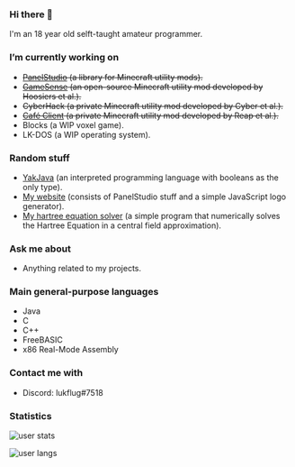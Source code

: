 ### Hi there 👋
I'm an 18 year old selft-taught amateur programmer.

### I’m currently working on
* ~~[PanelStudio](https://github.com/lukflug/PanelStudio) (a library for Minecraft utility mods).~~
* ~~[GameSense](https://github.com/IUDevman/gamesense-client) (an open-source Minecraft utility mod developed by Hoosiers et al.).~~
* ~~CyberHack (a private Minecraft utility mod developed by Cyber et al.).~~
* ~~[Café Client](https://github.com/CafeDevelopment) (a private Minecraft utility mod developed by Reap et al.).~~
* Blocks (a WIP voxel game).
* LK-DOS (a WIP operating system).

### Random stuff
* [YakJava](https://github.com/lukflug/yakjava) (an interpreted programming language with booleans as the only type).
* [My website](https://lukflug.github.io) (consists of PanelStudio stuff and a simple JavaScript logo generator).
* [My hartree equation solver](https://github.com/lukflug/hartree-solver) (a simple program that numerically solves the Hartree Equation in a central field approximation).

### Ask me about
* Anything related to my projects.

### Main general-purpose languages
* Java
* C
* C++
* FreeBASIC
* x86 Real-Mode Assembly

### Contact me with
* Discord: lukflug#7518

### Statistics
![user stats](https://github-readme-stats.vercel.app/api?username=lukflug&count_private=true&show_icons=true)

![user langs](https://github-readme-stats.vercel.app/api/top-langs/?username=lukflug)
